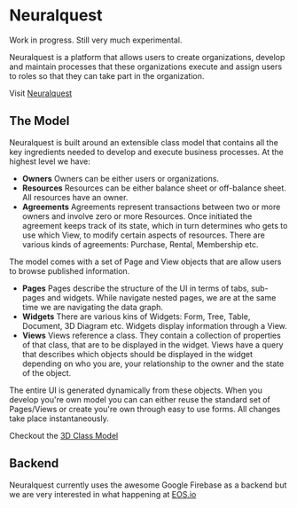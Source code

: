 # Neuralquest

Work in progress. Still very much experimental.

Neuralquest is a platform that allows users to create organizations, develop and 
maintain processes that these organizations execute and assign users to roles
so that they can take part in the organization.

Visit [Neuralquest](https://neuralquest-395e9.firebaseapp.com/#.575d4c3f2cf3d6dc3ed83146...575d4c3f2cf3d6dc3ed83148.575d4c3f2cf3d6dc3ed83147) 

## The Model

Neuralquest is built around an extensible class model that contains all the key ingredients 
needed to develop and execute business processes. At the highest level we have:

* **Owners** Owners can be either users or organizations.
* **Resources** Resources can be either balance sheet or off-balance sheet. 
All resources have an owner.
* **Agreements** Agreements represent transactions between two or more owners and involve zero or more Resources.
Once initiated the agreement keeps track of its state, which in turn
determines who gets to use which View, to modify certain aspects of resources.
There are various kinds of agreements: Purchase, Rental, Membership etc.


The model comes with a set of Page and View objects that are allow 
users to browse published information.

* **Pages** Pages describe the structure of the UI in terms of tabs, sub-pages and widgets.
While navigate nested pages, we are at the same time we are navigating the data graph.
* **Widgets** There are various kins of Widgets: Form, Tree, Table, Document, 3D Diagram etc.
 Widgets display information through a View. 
* **Views** Views reference a class. They contain a collection of properties of that class,
that are to be displayed in the widget.
Views have a query that describes which objects should be displayed in the widget
depending on who you are, your relationship to the owner and the state of the object. 

The entire UI is generated dynamically from these objects.
When you develop you're own model you can can either reuse the standard set of Pages/Views or create you're own
through easy to use forms. All changes take place instantaneously.
 

Checkout the [3D Class Model](https://neuralquest-395e9.firebaseapp.com/#.5834c2a4425310133a49f129...56f87bcc5dde184ccfb9fc70.575d4c3f2cf3d6dc3ed8314c.2..575d4c3f2cf3d6dc3ed83159)

## Backend
Neuralquest currently uses the awesome Google Firebase as a backend but we
are very interested in what happening at [EOS.io](https://eos.io) 
